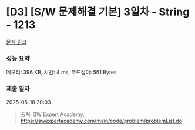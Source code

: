 # [D3] [S/W 문제해결 기본] 3일차 - String - 1213 

[문제 링크](https://swexpertacademy.com/main/code/problem/problemDetail.do?contestProbId=AV14P0c6AAUCFAYi) 

### 성능 요약

메모리: 396 KB, 시간: 4 ms, 코드길이: 561 Bytes

### 제출 일자

2025-05-18 20:03



> 출처: SW Expert Academy, https://swexpertacademy.com/main/code/problem/problemList.do